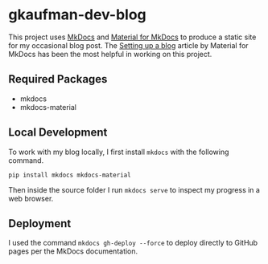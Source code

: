 # gkaufman-dev-blog

This project uses [MkDocs](https://www.mkdocs.org/) and [Material for MkDocs](https://squidfunk.github.io/mkdocs-material/) to produce a static site for my occasional blog post. The [Setting up a blog](https://squidfunk.github.io/mkdocs-material/setup/setting-up-a-blog/) article by Material for MkDocs has been the most helpful in working on this project.

## Required Packages

- mkdocs
- mkdocs-material

## Local Development

To work with my blog locally, I first install `mkdocs` with the following command.
```commandline
pip install mkdocs mkdocs-material
```

Then inside the source folder I run `mkdocs serve` to inspect my progress in a web browser.

## Deployment

I used the command `mkdocs gh-deploy --force` to deploy directly to GitHub pages per the MkDocs documentation.
